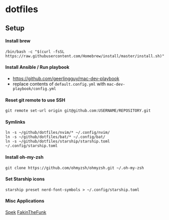# dotfiles

## Setup

#### Install brew

`/bin/bash -c "$(curl -fsSL https://raw.githubusercontent.com/Homebrew/install/master/install.sh)"`

#### Install Ansible / Run playbook

- https://github.com/geerlingguy/mac-dev-playbook
- replace contents of `default.config.yml` with `mac-dev-playbook/config.yml`

#### Reset git remote to use SSH

`git remote set-url origin git@github.com:USERNAME/REPOSITORY.git`

#### Symlinks

`ln -s ~/github/dotfiles/nvim/* ~/.config/nvim/`\
`ln -s ~/github/dotfiles/bat/* ~/.config/bat/`\
`ln -s ~/github/dotfiles/starship/starship.toml  ~/.config/starship.toml`

#### Install oh-my-zsh

`git clone https://github.com/ohmyzsh/ohmyzsh.git ~/.oh-my-zsh`

#### Set Starship icons
`starship preset nerd-font-symbols > ~/.config/starship.toml`

#### Misc Applications

[Spek](https://github.com/withmorten/spek-alternative/releases)
[FakinTheFunk](https://fakinthefunk.net/en/)
